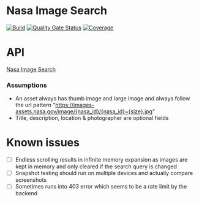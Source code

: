 # Nasa Image Search

[![Build](https://github.com/wjthieme/nasa-image/actions/workflows/swift.yml/badge.svg)](https://github.com/wjthieme/nasa-image/actions/workflows/swift.yml)
[![Quality Gate Status](https://sonarcloud.io/api/project_badges/measure?project=wjthieme_nasa-image&metric=alert_status)](https://sonarcloud.io/dashboard?id=wjthieme_nasa-image)
[![Coverage](https://sonarcloud.io/api/project_badges/measure?project=wjthieme_nasa-image&metric=coverage)](https://sonarcloud.io/dashboard?id=wjthieme_nasa-image)

# API

[Nasa Image Search](https://images.nasa.gov/docs/images.nasa.gov_api_docs.pdf)

### Assumptions
* An asset always has thumb image and large image and always follow the url pattern "https://images-assets.nasa.gov/image/{nasa_id}/{nasa_id}~{size}.jpg"
* Title, description, location & photographer are optional fields

# Known issues

- [ ] Endless scrolling results in infinite memory expansion as images are kept in memory and only cleared if the search query is changed
- [ ] Snapshot testing should run on multiple devices and actually compare screenshots
- [ ] Sometimes runs into 403 error which seems to be a rate limit by the backend
